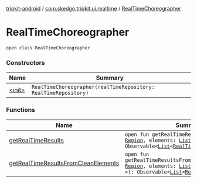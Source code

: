 [tripkit-android](../../index.md) / [com.skedgo.tripkit.ui.realtime](../index.md) / [RealTimeChoreographer](./index.md)

# RealTimeChoreographer

`open class RealTimeChoreographer`

### Constructors

| Name | Summary |
|---|---|
| [&lt;init&gt;](-init-.md) | `RealTimeChoreographer(realTimeRepository: RealTimeRepository)` |

### Functions

| Name | Summary |
|---|---|
| [getRealTimeResults](get-real-time-results.md) | `open fun getRealTimeResults(region: `[`Region`](../../com.skedgo.tripkit.common.model/-region/index.md)`, elements: `[`List`](https://kotlinlang.org/api/latest/jvm/stdlib/kotlin.collections/-list/index.html)`<`[`IRealTimeElement`](../../com.skedgo.tripkit.common.agenda/-i-real-time-element/index.md)`>): Observable<`[`List`](https://kotlinlang.org/api/latest/jvm/stdlib/kotlin.collections/-list/index.html)`<`[`RealTimeVehicle`](../../com.skedgo.tripkit.routing/-real-time-vehicle/index.md)`>>` |
| [getRealTimeResultsFromCleanElements](get-real-time-results-from-clean-elements.md) | `open fun getRealTimeResultsFromCleanElements(region: `[`Region`](../../com.skedgo.tripkit.common.model/-region/index.md)`, elements: `[`List`](https://kotlinlang.org/api/latest/jvm/stdlib/kotlin.collections/-list/index.html)`<`[`IRealTimeElement`](../../com.skedgo.tripkit.common.agenda/-i-real-time-element/index.md)`?>): Observable<`[`List`](https://kotlinlang.org/api/latest/jvm/stdlib/kotlin.collections/-list/index.html)`<`[`RealTimeVehicle`](../../com.skedgo.tripkit.routing/-real-time-vehicle/index.md)`>>` |
